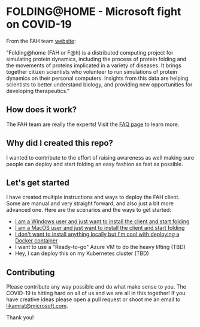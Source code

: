 # FOLDING@HOME - Microsoft fight on COVID-19

From the FAH team [website](https://foldingathome.org/about/):

"Folding@home (FAH or F@h) is a distributed computing project for simulating protein dynamics, including the process of protein folding and the movements of proteins implicated in a variety of diseases. It brings together citizen scientists who volunteer to run simulations of protein dynamics on their personal computers. Insights from this data are helping scientists to better understand biology, and providing new opportunities for developing therapeutics."

## How does it work?

The FAH team are really the experts! Visit the [FAQ page](https://foldingathome.org/category/how-fah-works/) to learn more. 

## Why did I created this repo?

I wanted to contribute to the effort of raising awareness as well making sure people can deploy and start folding an easy fashion as fast as possible. 

## Let's get started

I have created multiple instructions and ways to deploy the FAH client. Some are manual and very straight forward, and also just a bit more advanced one. Here are the scenarios and the ways to get started:

* [I am a Windows user and just want to install the client and start folding](docs/Windows.md)
* [I am a MacOS user and just want to install the client and start folding](docs/MacOS.md)
* [I don't want to install anything locally but I'm cool with deploying a Docker container](docs/Docker.md)
* I want to use a "Ready-to-go" Azure VM to do the heavy lifting (TBD)
* Hey, I can deploy this on my Kubernetes cluster (TBD)

## Contributing

Please contribute any way possible and do what make sense to you. The COVID-19 is hitting hard on all of us and we are all in this together! If you have creative ideas please open a pull request or shoot me an email to likamrat@microsoft.com. 

Thank you!